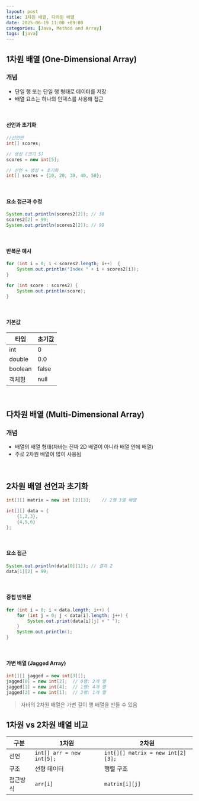 ```yaml
---
layout: post
title: 1차원 배열, 다차원 배열
date: 2025-06-19 11:00 +09:00
categories: [Java, Method and Array]
tags: [java]
---
```


## 1차원 배열 (One-Dimensional Array)

### 개념

- 단일 행 또는 단일 행 형태로 데이터를 저장
- 배열 요소는 하나의 인덱스를 사용해 접근

<br>

#### 선언과 초기화

```java
//선언만
int[] scores;

// 생성 (크기 5)
scores = new int[5];

// 선언 + 생성 + 초기화
int[] scores = {10, 20, 30, 40, 50};

```

<br>

#### 요소 접근과 수정

```java
System.out.println(scores2[2]); // 30
scores2[2] = 99;
System.out.println(scores2[2]); // 99
```

<br>

#### 반복문 예시

```java
for (int i = 0; i < scores2.length; i++)  {
    System.out.println("Index " + i + scores2[i]);
}

for (int score : scores2) {
    System.out.println(score);
}
```

<br>

#### 기본값

| 타입 | 초기값 |
|-|-|
| int | 0 |
| double | 0.0 |
| boolean | false |
| 객체형 | null |

<br>

## 다차원 배열 (Multi-Dimensional Array)

### 개념
- 배열의 배열 형태(자바는 진짜 2D 배열이 아니라 배열 안에 배열)
- 주로 2차원 배열이 많이 사용됨

<br>

## 2차원 배열 선언과 초기화

```java
int[][] matrix = new int [2][3];    // 2행 3열 배열
```

```java
int[][] data = {
    {1,2,3},
    {4,5,6}
};
```

<br>

#### 요소 접근

```java
System.out.println(data[0][1]); // 결과 2
data[1][2] = 99;   
```

<br>

#### 중첩 반복문

```java
for (int i = 0; i < data.length; i++) {
    for (int j = 0; j < data[i].length; j++) {
        System.out.print(data[i][j] + " ");
    }
    System.out.println();
}
```

<br>

#### 가변 배열 (Jagged Array)

```java
int[][] jagged = new int[3][];
jagged[0] = new int[2];  // 0행: 2개 열
jagged[1] = new int[4];  // 1행: 4개 열
jagged[2] = new int[1];  // 2행: 1개 열
```

> 자바의 2차원 배열은 가변 길이 행 배열을 만들 수 있음

## 1차원 vs 2차원 배열 비교

| 구분 | 1차원 | 2차원 |
|-|-|-|
| 선언 | `int[] arr = new int[5];` | `int[][] matrix = new int[2][3];`
| 구조 | 선형 데이터 | 행렬 구조 |
| 접근방식 | `arr[i]` | `matrix[i][j]` |

